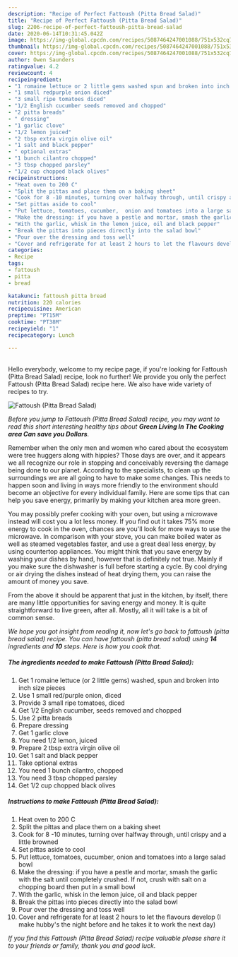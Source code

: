 ```yaml
---
description: "Recipe of Perfect Fattoush (Pitta Bread Salad)"
title: "Recipe of Perfect Fattoush (Pitta Bread Salad)"
slug: 2206-recipe-of-perfect-fattoush-pitta-bread-salad
date: 2020-06-14T10:31:45.042Z
image: https://img-global.cpcdn.com/recipes/5087464247001088/751x532cq70/fattoush-pitta-bread-salad-recipe-main-photo.jpg
thumbnail: https://img-global.cpcdn.com/recipes/5087464247001088/751x532cq70/fattoush-pitta-bread-salad-recipe-main-photo.jpg
cover: https://img-global.cpcdn.com/recipes/5087464247001088/751x532cq70/fattoush-pitta-bread-salad-recipe-main-photo.jpg
author: Owen Saunders
ratingvalue: 4.2
reviewcount: 4
recipeingredient:
- "1 romaine lettuce or 2 little gems washed spun and broken into inch size pieces"
- "1 small redpurple onion diced"
- "3 small ripe tomatoes diced"
- "1/2 English cucumber seeds removed and chopped"
- "2 pitta breads"
- " dressing"
- "1 garlic clove"
- "1/2 lemon juiced"
- "2 tbsp extra virgin olive oil"
- "1 salt and black pepper"
- " optional extras"
- "1 bunch cilantro chopped"
- "3 tbsp chopped parsley"
- "1/2 cup chopped black olives"
recipeinstructions:
- "Heat oven to 200 C"
- "Split the pittas and place them on a baking sheet"
- "Cook for 8 -10 minutes, turning over halfway through, until crispy and a little browned"
- "Set pittas aside to cool"
- "Put lettuce, tomatoes, cucumber,  onion and tomatoes into a large salad bowl"
- "Make the dressing: if you have a pestle and mortar, smash the garlic with the salt until completely crushed. If not, crush with salt on a chopping board then put in a small bowl"
- "With the garlic, whisk in the lemon juice, oil and black pepper"
- "Break the pittas into pieces directly into the salad bowl"
- "Pour over the dressing and toss well"
- "Cover and refrigerate for at least 2 hours to let the flavours develop (I make hubby&#39;s the night before and he takes it to work the next day)"
categories:
- Recipe
tags:
- fattoush
- pitta
- bread

katakunci: fattoush pitta bread 
nutrition: 220 calories
recipecuisine: American
preptime: "PT15M"
cooktime: "PT38M"
recipeyield: "1"
recipecategory: Lunch

---
```

<br>
Hello everybody, welcome to my recipe page, if you're looking for Fattoush (Pitta Bread Salad) recipe, look no further! We provide you only the perfect Fattoush (Pitta Bread Salad) recipe here. We also have wide variety of recipes to try.
<br>


![Fattoush (Pitta Bread Salad)](https://img-global.cpcdn.com/recipes/5087464247001088/751x532cq70/fattoush-pitta-bread-salad-recipe-main-photo.jpg)

<i>Before you jump to Fattoush (Pitta Bread Salad) recipe, you may want to read this short interesting healthy tips about 
<strong>Green Living In The Cooking area Can save you Dollars</strong>.</i>
</br>

Remember when the only men and women who cared about the ecosystem were tree huggers along with hippies? Those days are over, and it appears we all recognize our role in stopping and conceivably reversing the damage being done to our planet. According to the specialists, to clean up the surroundings we are all going to have to make some changes. This needs to happen soon and living in ways more friendly to the environment should become an objective for every individual family. Here are some tips that can help you save energy, primarily by making your kitchen area more green.

You may possibly prefer cooking with your oven, but using a microwave instead will cost you a lot less money. If you find out it takes 75% more energy to cook in the oven, chances are you'll look for more ways to use the microwave. In comparison with your stove, you can make boiled water as well as steamed vegetables faster, and use a great deal less energy, by using countertop appliances. You might think that you save energy by washing your dishes by hand, however that is definitely not true. Mainly if you make sure the dishwasher is full before starting a cycle. By cool drying or air drying the dishes instead of heat drying them, you can raise the amount of money you save.

From the above it should be apparent that just in the kitchen, by itself, there are many little opportunities for saving energy and money. It is quite straightforward to live green, after all. Mostly, all it will take is a bit of common sense.


<i>We hope you got insight from reading it, now let's go back to fattoush (pitta bread salad) recipe. You can have fattoush (pitta bread salad) using <strong>14</strong> ingredients and <strong>10</strong> steps. Here is how you cook that.
</i>

##### The ingredients needed to make Fattoush (Pitta Bread Salad):

1. Get 1 romaine lettuce (or 2 little gems) washed, spun and broken into inch size pieces
1. Use 1 small red/purple onion, diced
1. Provide 3 small ripe tomatoes, diced
1. Get 1/2 English cucumber, seeds removed and chopped
1. Use 2 pitta breads
1. Prepare  dressing
1. Get 1 garlic clove
1. You need 1/2 lemon, juiced
1. Prepare 2 tbsp extra virgin olive oil
1. Get 1 salt and black pepper
1. Take  optional extras
1. You need 1 bunch cilantro, chopped
1. You need 3 tbsp chopped parsley
1. Get 1/2 cup chopped black olives


##### Instructions to make Fattoush (Pitta Bread Salad):

1. Heat oven to 200 C
1. Split the pittas and place them on a baking sheet
1. Cook for 8 -10 minutes, turning over halfway through, until crispy and a little browned
1. Set pittas aside to cool
1. Put lettuce, tomatoes, cucumber,  onion and tomatoes into a large salad bowl
1. Make the dressing: if you have a pestle and mortar, smash the garlic with the salt until completely crushed. If not, crush with salt on a chopping board then put in a small bowl
1. With the garlic, whisk in the lemon juice, oil and black pepper
1. Break the pittas into pieces directly into the salad bowl
1. Pour over the dressing and toss well
1. Cover and refrigerate for at least 2 hours to let the flavours develop (I make hubby&#39;s the night before and he takes it to work the next day)


<i>If you find this Fattoush (Pitta Bread Salad) recipe valuable please share it to your friends or family, thank you and good luck.</i>
